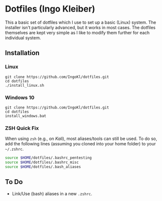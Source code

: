 # Dotfiles (Ingo Kleiber)

This a basic set of dotfiles which I use to set up a basic (Linux) system. The installer isn't particularly advanced, but it works in most cases.
The dotfiles themselves are kept very simple as I like to modify them further for each individual system.

## Installation

### Linux

```
git clone https://github.com/IngoKl/dotfiles.git
cd dotfiles
./install_linux.sh

```

### Windows 10

```
git clone https://github.com/IngoKl/dotfiles.git
cd dotfiles
install_windows.bat

```

### ZSH Quick Fix

When using `zsh` (e.g., on *Kali*), most aliases/tools can still be used. 
To do so, add the following lines (assuming you cloned into your home folder) to your `~/.zshrc`.

```bash
source $HOME/dotfiles/.bashrc_pentesting
source $HOME/dotfiles/.bashrc_misc
source $HOME/dotfiles/.bash_aliases
```

## To Do

* Link/Use (bash) aliases in a new `.zshrc`.
